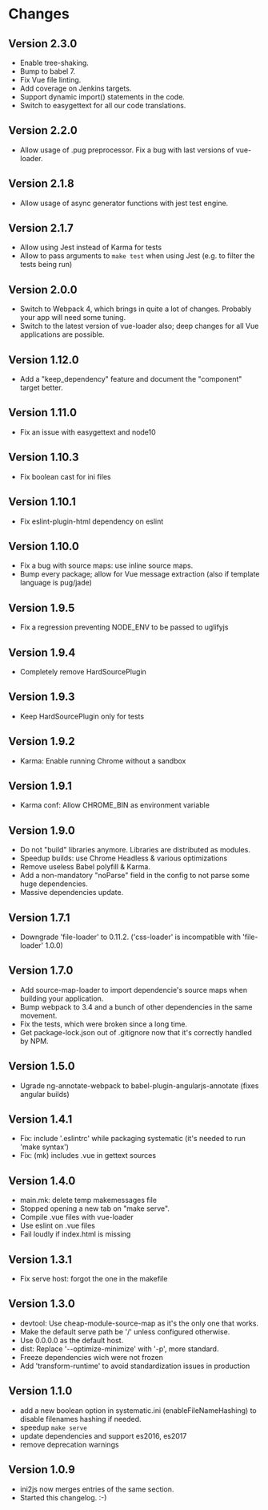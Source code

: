 Changes
=======


Version 2.3.0
------------
- Enable tree-shaking.
- Bump to babel 7.
- Fix Vue file linting.
- Add coverage on Jenkins targets.
- Support dynamic import() statements in the code.
- Switch to easygettext for all our code translations.


Version 2.2.0
------------
- Allow usage of .pug preprocessor. Fix a bug with last versions of vue-loader.

Version 2.1.8
-------------
- Allow usage of async generator functions with jest test engine.

Version 2.1.7
-------------
- Allow using Jest instead of Karma for tests
- Allow to pass arguments to `make test` when using Jest (e.g. to filter the tests being run)

Version 2.0.0
-------------
- Switch to Webpack 4, which brings in quite a lot of changes. Probably your app will need some tuning.
- Switch to the latest version of vue-loader also; deep changes for all Vue applications are possible.

Version 1.12.0
--------------
- Add a "keep_dependency" feature and document the "component" target better.

Version 1.11.0
--------------
- Fix an issue with easygettext and node10

Version 1.10.3
--------------
- Fix boolean cast for ini files


Version 1.10.1
--------------
- Fix eslint-plugin-html dependency on eslint

Version 1.10.0
--------------
- Fix a bug with source maps: use inline source maps.
- Bump every package; allow for Vue message extraction (also if template language is pug/jade)

Version 1.9.5
-------------
- Fix a regression preventing NODE_ENV to be passed to uglifyjs

Version 1.9.4
-------------
- Completely remove HardSourcePlugin

Version 1.9.3
-------------
- Keep HardSourcePlugin only for tests

Version 1.9.2
-------------
- Karma: Enable running Chrome without a sandbox

Version 1.9.1
-------------
- Karma conf: Allow CHROME_BIN as environment variable

Version 1.9.0
-------------
- Do not "build" libraries anymore. Libraries are distributed as modules.
- Speedup builds: use Chrome Headless & various optimizations
- Remove useless Babel polyfill & Karma.
- Add a non-mandatory "noParse" field in the config to not parse some huge dependencies.
- Massive dependencies update.

Version 1.7.1
-------------
- Downgrade 'file-loader' to 0.11.2. ('css-loader' is incompatible with 'file-loader' 1.0.0)

Version 1.7.0
-------------
- Add source-map-loader to import dependencie's source maps when building your application.
- Bump webpack to 3.4 and a bunch of other dependencies in the same movement.
- Fix the tests, which were broken since a long time.
- Get package-lock.json out of .gitignore now that it's correctly handled by NPM.

Version 1.5.0
-------------
- Ugrade ng-annotate-webpack to babel-plugin-angularjs-annotate (fixes angular builds)

Version 1.4.1
-------------
- Fix: include '.eslintrc' while packaging systematic (it's needed to run 'make syntax')
- Fix: (mk) includes .vue in gettext sources

Version 1.4.0
-------------
- main.mk: delete temp makemessages file
- Stopped opening a new tab on "make serve".
- Compile .vue files with vue-loader
- Use eslint on .vue files
- Fail loudly if index.html is missing

Version 1.3.1
-------------
- Fix serve host: forgot the one in the makefile

Version 1.3.0
-------------

- devtool: Use cheap-module-source-map as it's the only one that works.
- Make the default serve path be '/' unless configured otherwise.
- Use 0.0.0.0 as the default host.
- dist: Replace '--optimize-minimize' with '-p', more standard.
- Freeze dependencies wich were not frozen
- Add 'transform-runtime' to avoid standardization issues in production

Version 1.1.0
-------------

- add a new boolean option in systematic.ini (enableFileNameHashing) to disable filenames hashing if needed.
- speedup `make serve`
- update dependencies and support es2016, es2017
- remove deprecation warnings

Version 1.0.9
-------------

- ini2js now merges entries of the same section.
- Started this changelog. :-)
